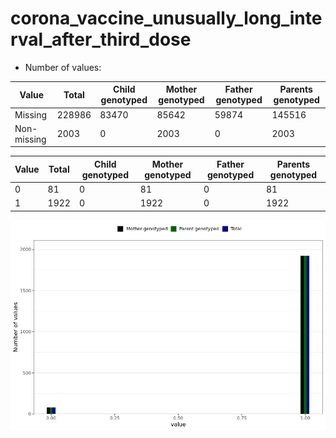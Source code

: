 # corona_vaccine_unusually_long_interval_after_third_dose
- Number of values:

| Value | Total | Child genotyped | Mother genotyped | Father genotyped | Parents genotyped |
| ----- | ----- | --------------- | ---------------- | ---------------- |---------------- |
| Missing | 228986 | 83470 | 85642 | 59874 | 145516 |
| Non-missing | 2003 | 0 | 2003 | 0 | 2003 |

| Value | Total | Child genotyped | Mother genotyped | Father genotyped | Parents genotyped |
| ----- | ----- | --------------- | ---------------- | ---------------- |---------------- |
| 0 | 81 | 0 | 81 | 0 | 81 |
| 1 | 1922 | 0 | 1922 | 0 | 1922 |



![](corona_vaccine_unusually_long_interval_after_third_dose_n.png)



